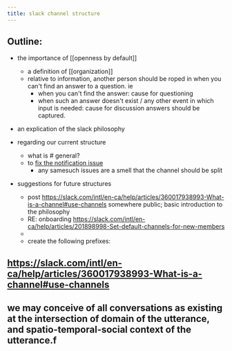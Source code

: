 ```yaml
---
title: slack channel structure
---
```


## Outline:

- the importance of [[openness by default]]
  - a definition of [[organization]]
  - relative to information, 
    another person should be roped in when you can't find an answer to a question. ie
    - when you can't find the answer:
      cause for questioning
    - when such an answer doesn't exist / any other event in which input is needed:
      cause for discussion
    answers should be captured.

- an explication of the slack philosophy

- regarding our current structure
  - what is # general?
  - to [fix the notification issue](https://slack.com/intl/en-ca/help/articles/201355156-Configure-your-Slack-notifications#channel-specific-group-dm-notifications)
    - any samesuch issues are a smell that the channel should be split

- suggestions for future structures
  - post https://slack.com/intl/en-ca/help/articles/360017938993-What-is-a-channel#use-channels somewhere public; basic introduction to the philosophy
  - RE: onboarding https://slack.com/intl/en-ca/help/articles/201898998-Set-default-channels-for-new-members
  - 
  - create the following prefixes:
## https://slack.com/intl/en-ca/help/articles/360017938993-What-is-a-channel#use-channels
## we may conceive of all conversations as existing at the intersection of domain of the utterance, and spatio-temporal-social context of the utterance.f
